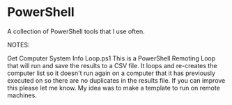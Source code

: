 # PowerShell
A collection of PowerShell tools that I use often.

NOTES:

Get Computer System Info Loop.ps1
This is a PowerShell Remoting Loop that will run and save the results to a CSV file.  It loops and re-creates the computer list so it doesn't run again on a computer that it has previously executed on so there are no duplicates in the results file.  If you can improve this please let me know.  My idea was to make a template to run on remote machines.
